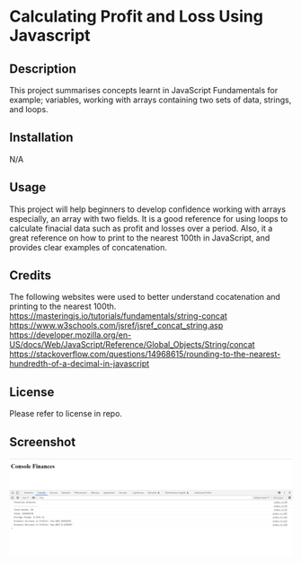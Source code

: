 # Calculating Profit and Loss Using Javascript

## Description

This project summarises concepts learnt in JavaScript Fundamentals for example; variables, working with arrays containing two sets of data, strings, and loops. 

## Installation

N/A

## Usage

This project will help beginners to develop confidence working with arrays especially, an array with two fields. It is a good reference for using loops to calculate finacial data such as profit and losses over a period. Also, it a great reference on how to print to the nearest 100th in JavaScript, and provides clear examples of concatenation. 

## Credits

The following websites were used to better understand cocatenation and printing to the nearest 100th.
https://masteringjs.io/tutorials/fundamentals/string-concat
https://www.w3schools.com/jsref/jsref_concat_string.asp
https://developer.mozilla.org/en-US/docs/Web/JavaScript/Reference/Global_Objects/String/concat
https://stackoverflow.com/questions/14968615/rounding-to-the-nearest-hundredth-of-a-decimal-in-javascript



## License

Please refer to license in repo.

## Screenshot
![Screenshot](./starter/Screenshot%20consolefinances.png)

